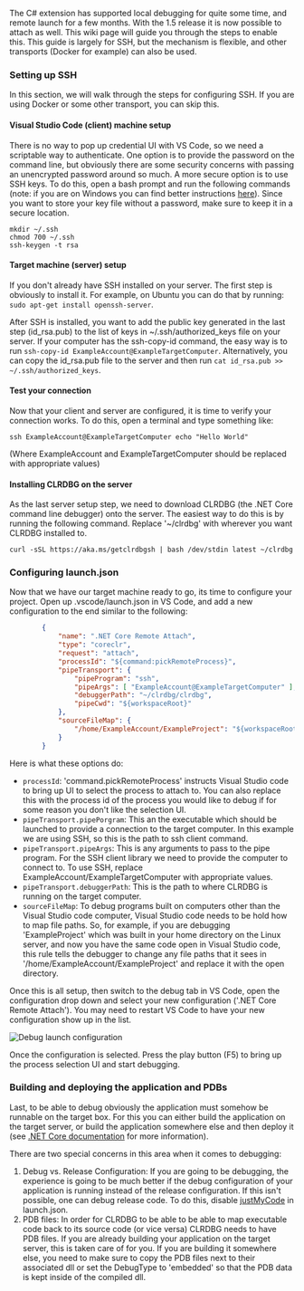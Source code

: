 The C# extension has supported local debugging for quite some time, and remote launch for a few months. With the 1.5 release it is now possible to attach as well. This wiki page will guide you through the steps to enable this. This guide is largely for SSH, but the mechanism is flexible, and other transports (Docker for example) can also be used.

### Setting up SSH

In this section, we will walk through the steps for configuring SSH. If you are using Docker or some other transport, you can skip this.

#### Visual Studio Code (client) machine setup

There is no way to pop up credential UI with VS Code, so we need a scriptable way to authenticate. One option is to provide the password on the command line, but obviously there are some security concerns with passing an unencrypted password around so much. A more secure option is to use SSH keys. To do this, open a bash prompt and run the following commands (note: if you are on Windows you can find better instructions [here](https://github.com/Microsoft/MIEngine/wiki/Offroad-Debugging-of-.NET-Core-on-Linux---OSX-from-Visual-Studio#ssh)). Since you want to store your key file without a password, make sure to keep it in a secure location.

```
mkdir ~/.ssh
chmod 700 ~/.ssh
ssh-keygen -t rsa
```

#### Target machine (server) setup

If you don't already have SSH installed on your server. The first step is obviously to install it. For example, on Ubuntu you can do that by running: `sudo apt-get install openssh-server`.

After SSH is installed, you want to add the public key generated in the last step (id_rsa.pub) to the list of keys in ~/.ssh/authorized_keys file on your server. If your computer has the ssh-copy-id command, the easy way is to run `ssh-copy-id ExampleAccount@ExampleTargetComputer`. Alternatively, you can copy the id_rsa.pub file to the server and then run `cat id_rsa.pub >> ~/.ssh/authorized_keys`.

#### Test your connection

Now that your client and server are configured, it is time to verify your connection works. To do this, open a terminal and type something like:

```
ssh ExampleAccount@ExampleTargetComputer echo "Hello World"
```

(Where ExampleAccount and ExampleTargetComputer should be replaced with appropriate values)

#### Installing CLRDBG on the server

As the last server setup step, we need to download CLRDBG (the .NET Core command line debugger) onto the server. The easiest way to do this is by running the following command. Replace '~/clrdbg' with wherever you want CLRDBG installed to.

    curl -sSL https://aka.ms/getclrdbgsh | bash /dev/stdin latest ~/clrdbg

### Configuring launch.json

Now that we have our target machine ready to go, its time to configure your project. Open up .vscode/launch.json in VS Code, and add a new configuration to the end similar to the following:

```json
        {
            "name": ".NET Core Remote Attach",
            "type": "coreclr",
            "request": "attach",
            "processId": "${command:pickRemoteProcess}",
            "pipeTransport": {
                "pipeProgram": "ssh",
                "pipeArgs": [ "ExampleAccount@ExampleTargetComputer" ],
                "debuggerPath": "~/clrdbg/clrdbg",
                "pipeCwd": "${workspaceRoot}"
            },
            "sourceFileMap": {
                "/home/ExampleAccount/ExampleProject": "${workspaceRoot}"
            }
        }
```

Here is what these options do:
* `processId`: 'command.pickRemoteProcess' instructs Visual Studio code to bring up UI to select the process to attach to. You can also replace this with the process id of the process you would like to debug if for some reason you don't like the selection UI.
* `pipeTransport.pipePorgram`: This an the executable which should be launched to provide a connection to the target computer. In this example we are using SSH, so this is the path to ssh client command.
* `pipeTransport.pipeArgs`: This is any arguments to pass to the pipe program. For the SSH client library we need to provide the computer to connect to. To use SSH, replace ExampleAccount/ExampleTargetComputer with appropriate values.
* `pipeTransport.debuggerPath`: This is the path to where CLRDBG is running on the target computer.
* `sourceFileMap`: To debug programs built on computers other than the Visual Studio code computer, Visual Studio code needs to be hold how to map file paths. So, for example, if you are debugging 'ExampleProject' which was built in your home directory on the Linux server, and now you have the same code open in Visual Studio code, this rule tells the debugger to change any file paths that it sees in '/home/ExampleAccount/ExampleProject' and replace it with the open directory.

Once this is all setup, then switch to the debug tab in VS Code, open the configuration drop down and select your new configuration ('.NET Core Remote Attach'). You may need to restart VS Code to have your new configuration show up in the list.

![Debug launch configuration](https://raw.githubusercontent.com/wiki/OmniSharp/omnisharp-vscode/images/debug-launch-configurations-remote-attach.png)

Once the configuration is selected. Press the play button (F5) to bring up the process selection UI and start debugging.

### Building and deploying the application and PDBs

Last, to be able to debug obviously the application must somehow be runnable on the target box. For this you can either build the application on the target server, or build the application somewhere else and then deploy it (see [.NET Core documentation](https://docs.microsoft.com/en-us/dotnet/articles/core/deploying/index) for more information).

There are two special concerns in this area when it comes to debugging:

1. Debug vs. Release Configuration: If you are going to be debugging, the experience is going to be much better if the debug configuration of your application is running instead of the release configuration. If this isn't possible, one can debug release code. To do this, disable [justMyCode](https://github.com/OmniSharp/omnisharp-vscode/blob/release/debugger.md#just-my-code) in launch.json.
2. PDB files: In order for CLRDBG to be able to be able to map executable code back to its source code (or vice versa) CLRDBG needs to have PDB files. If you are already building your application on the target server, this is taken care of for you. If you are building it somewhere else, you need to make sure to copy the PDB files next to their associated dll or set the DebugType to 'embedded' so that the PDB data is kept inside of the compiled dll.
